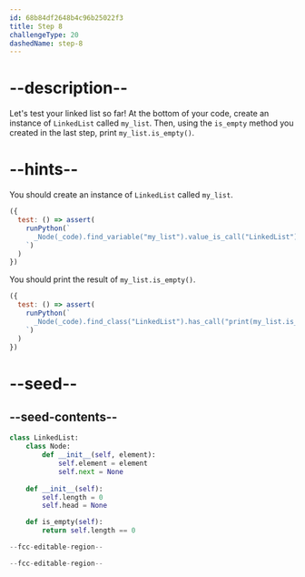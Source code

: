```yaml
---
id: 68b84df2648b4c96b25022f3
title: Step 8
challengeType: 20
dashedName: step-8
---
```


# --description--

Let's test your linked list so far! At the bottom of your code, create an instance of `LinkedList` called `my_list`. Then, using the `is_empty` method you created in the last step, print `my_list.is_empty()`.

# --hints--

You should create an instance of `LinkedList` called `my_list`.

```js
({
  test: () => assert(
    runPython(`
      _Node(_code).find_variable("my_list").value_is_call("LinkedList")
    `)
  )
})
```

You should print the result of `my_list.is_empty()`.

```js
({
  test: () => assert(
    runPython(`
      _Node(_code).find_class("LinkedList").has_call("print(my_list.is_empty()")
    `)
  )
})
```

# --seed--

## --seed-contents--

```py
class LinkedList:
    class Node:
        def __init__(self, element):
            self.element = element
            self.next = None
            
    def __init__(self):
        self.length = 0
        self.head = None

    def is_empty(self):
        return self.length == 0

--fcc-editable-region--

--fcc-editable-region--
```
